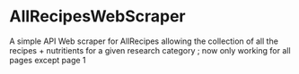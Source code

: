 # AllRecipesWebScraper
A simple API Web scraper for AllRecipes allowing the collection of all the recipes + nutritients for a given research category ; now only working for all pages except page 1
